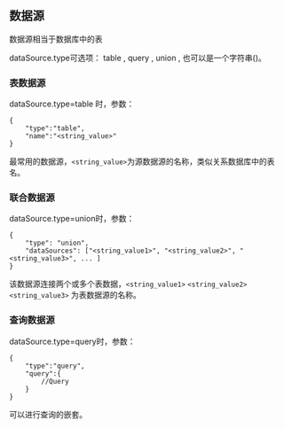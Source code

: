 ## 数据源

数据源相当于数据库中的表     

dataSource.type可选项： table , query , union , 也可以是一个字符串()。

###  表数据源
dataSource.type=table 时，参数：    
```
{
    "type":"table",  
    "name":"<string_value>"   
}
```
最常用的数据源，`<string_value>`为源数据源的名称，类似关系数据库中的表名。

### 联合数据源
dataSource.type=union时，参数：
```
{
    "type": "union",
    "dataSources": ["<string_value1>", "<string_value2>", "<string_value3>", ... ]
}
```
该数据源连接两个或多个表数据，`<string_value1>` `<string_value2>` `<string_value3>` 为表数据源的名称。

### 查询数据源
dataSource.type=query时，参数：
```
{
    "type":"query",
    "query":{
		//Query
    }   
}
```
可以进行查询的嵌套。
